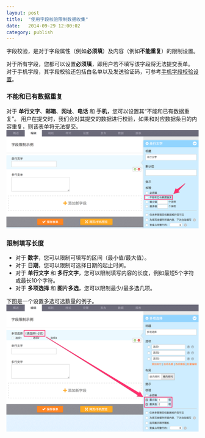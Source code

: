```yaml
---
layout: post
title:  "使用字段校验限制数据收集"
date:   2014-09-29 12:00:02
category: publish
---
```


字段校验，是对于字段属性（例如**必须填**）及内容（例如**不能重复**）的限制设置。

对于所有字段，您都可以设置**必须填**，即用户若不填写该字段将无法提交表单。
对于手机字段，其字段校验还包括白名单以及发送验证码，可参考[手机字段校验设置](data-quality.html#mobile-field)。

### 不能和已有数据重复

对于 **单行文字**、**邮箱**、**网址**、**电话** 和 **手机**，您可以设置其“不能和已有数据重复”。
用户在提交时，我们会对其提交的数据进行校验，如果和对应数据条目的内容重复，则该表单将无法提交。
	![](/images/field-verify-1.png)

### 限制填写长度

* 对于 **数字**，您可以限制可填写的区间（最小值/最大值）。
* 对于 **日期**，您可以限制可选择日期的起止时间。
* 对于 **单行文字** 和 **多行文字**，您可以限制填写内容的长度，例如最短5个字符或最长10个字符。
* 对于 **多项选择** 和 **图片多选**，您可以限制最少/最多选几项。

下图是一个设置多选可选数量的例子。
	![](/images/field-verify-2.png)
